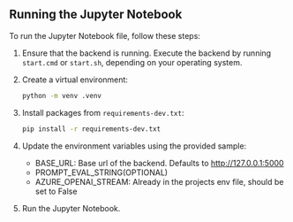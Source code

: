 ## Running the Jupyter Notebook

To run the Jupyter Notebook file, follow these steps:

1. Ensure that the backend is running. Execute the backend by running `start.cmd` or `start.sh`, depending on your operating system.

2. Create a virtual environment:

    ```bash
    python -m venv .venv
    ```

3. Install packages from `requirements-dev.txt`:

    ```bash
    pip install -r requirements-dev.txt
    ``` 

4. Update the environment variables using the provided sample:

    - BASE_URL: Base url of the backend. Defaults to http://127.0.0.1:5000
    - PROMPT_EVAL_STRING(OPTIONAL)
    - AZURE_OPENAI_STREAM: Already in the projects env file, should be set to False


5. Run the Jupyter Notebook.